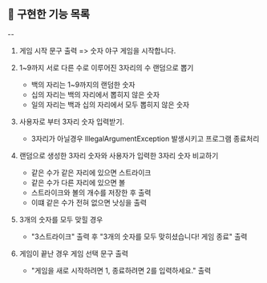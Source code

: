 ##  🚀 구현한 기능 목록

--

1. 게임 시작 문구 출력 => 숫자 야구 게임을 시작합니다.

2. 1~9까지 서로 다른 수로 이루어진 3자리의 수 랜덤으로 뽑기
   - 백의 자리는 1~9까지의 랜덤한 숫자
   - 십의 자리는 백의 자리에서 뽑히지 않은 숫자
   - 일의 자리는 백과 십의 자리에서 모두 뽑히지 않은 숫자

3. 사용자로 부터 3자리 숫자 입력받기.
   - 3자리가 아닐경우 IllegalArgumentException 발생시키고 프로그램 종료처리

4. 랜덤으로 생성한 3자리 숫자와 사용자가 입력한 3자리 숫자 비교하기
   - 같은 수가 같은 자리에 있으면 스트라이크
   - 같은 수가 다른 자리에 있으면 볼
   - 스트라이크와 볼의 개수를 저장한 후 출력
   - 이떄 같은 수가 전혀 없으면 낫싱을 출력
   
5. 3개의 숫자를 모두 맞힐 경우
    - "3스트라이크" 출력 후  "3개의 숫자를 모두 맞히셨습니다! 게임 종료" 출력 

6. 게임이 끝난 경우 게임 선택 문구 출력
    - "게임을 새로 시작하려면 1, 종료하려면 2를 입력하세요." 출력